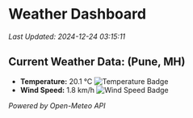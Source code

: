 
# Weather Dashboard

_Last Updated: 2024-12-24 03:15:11_

## Current Weather Data: (Pune, MH)
- **Temperature:** 20.1 °C ![Temperature Badge](https://img.shields.io/badge/Temperature-Medium%20Temp-green)
- **Wind Speed:** 1.8 km/h ![Wind Speed Badge](https://img.shields.io/badge/Wind%20Speed-Low%20Wind-blue)

*Powered by Open-Meteo API*
